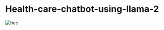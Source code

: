 # Health-care-chatbot-using-llama-2

![hcc](https://github.com/user-attachments/assets/6c157806-0c06-4d73-88b4-2b7d55d82dea)
